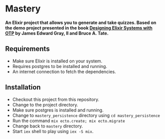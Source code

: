 # Mastery

**An Elixir project that allows you to generate and take quizzes. Based on the demo project presented in the book [Designing Elixir Systems with OTP](https://pragprog.com/titles/jgotp/designing-elixir-systems-with-otp/) by James Edward Gray, II and Bruce A. Tate.**

## Requirements
- Make sure Elixir is installed on your system.
- Requires postgres to be installed and running.
- An internet connection to fetch the dependencies.

## Installation
- Checkout this project from this repository.
- Change to the project directory.
- Make sure postgres is installed and running.
- Change to `mastery_persistence` directory using `cd mastery_persistence`
- Run the command `mix ecto.create; mix ecto.migrate`
- Change back to `mastery` directory.
- Start `iex` shell to play using `iex -S mix`.
